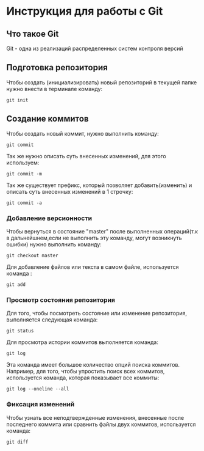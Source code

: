 #  **Инструкция для работы с Git**


## Что такое Git

Git - одна из реализаций распределенных систем контроля версий

## Подготовка репозитория
Чтобы создать (инициализировать) новый репозиторий в текущей папке нужно внести в терминале команду:

    git init



## Создание коммитов
Чтобы создать новый коммит, нужно выполнить команду:

    git commit

Так же нужно описать суть внесенных изменений, для этого используем:

    git commit -m
Так же существует префикс, который позволяет добавить(изменить) и описать суть внесенных изменений в 1 строчку:

    git commit -a

### Добавление версионности
Чтобы вернуться в состояние "master" после выполненных операций(т.к в дальнейшнем,если не выполнить эту команду, могут возникнуть ошибки) нужно выполнить команду:

    git checkout master

Для добавление файлов или текста в самом файле, используется команда :

    git add


   
### Просмотр состояния репозитория
Для того, чтобы посмотреть состояние или изменение репозитория, выполняется следующая команда:

    git status
Для просмотра истории коммитов выполняется команда:

    git log

Эта команда имеет большое количество опций поиска коммитов. Например, для того, чтобы упростить поиск всех коммитов, используется команда, которая показывает все коммиты:

    git log --oneline --all


### Фиксация изменений
Чтобы узнать все неподтвержденные изменения, внесенные после последнего коммита или сравнить файлы двух коммитов, используется команда:

    git diff



